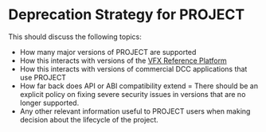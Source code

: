# Deprecation Strategy for PROJECT

This should discuss the following topics:

- How many major versions of PROJECT are supported
- How this interacts with versions of the [VFX Reference Platform](http://www.vfxplatform.com/)
- How this interacts with versions of commercial DCC applications that use PROJECT
- How far back does API or ABI compatibility extend
= There should be an explicit policy on fixing severe security issues in versions that are no longer supported.
- Any other relevant information useful to PROJECT users when making decision about the lifecycle of the project.
